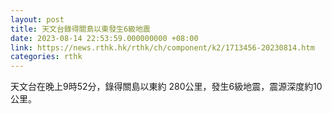 ```yaml
---
layout: post
title: 天文台錄得關島以東發生6級地震
date: 2023-08-14 22:53:59.000000000 +08:00
link: https://news.rthk.hk/rthk/ch/component/k2/1713456-20230814.htm
categories: rthk
---
```


天文台在晚上9時52分，錄得關島以東約 280公里，發生6級地震，震源深度約10公里。
